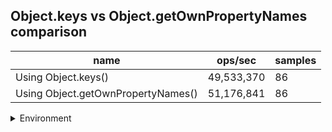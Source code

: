 ## Object.keys vs Object.getOwnPropertyNames comparison

|name|ops/sec|samples|
|-|-|-|
|Using Object.keys()|49,533,370|86|
|Using Object.getOwnPropertyNames()|51,176,841|86|


<details>
<summary>Environment</summary>

* __Machine:__ linux x64 | 2 vCPUs | 6.8GB Mem
* __Run:__ Tue Oct 03 2023 01:16:39 GMT+0000 (Coordinated Universal Time)
</details>

